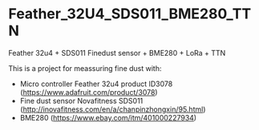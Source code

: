 # Feather_32U4_SDS011_BME280_TTN
Feather 32u4 + SDS011 Finedust sensor + BME280 + LoRa + TTN

This is a project for meassuring fine dust with:
  - Micro controller Feather 32u4 product ID3078 (https://www.adafruit.com/product/3078)
  - Fine dust sensor Novafitness SDS011 (http://inovafitness.com/en/a/chanpinzhongxin/95.html)
  - BME280 (https://www.ebay.com/itm/401000227934)
  
  


  
  
